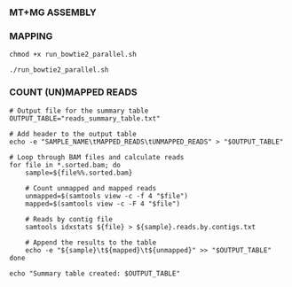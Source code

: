 ### MT+MG ASSEMBLY

### MAPPING

`chmod +x run_bowtie2_parallel.sh`

`./run_bowtie2_parallel.sh`

### COUNT (UN)MAPPED READS

```
# Output file for the summary table
OUTPUT_TABLE="reads_summary_table.txt"

# Add header to the output table
echo -e "SAMPLE_NAME\tMAPPED_READS\tUNMAPPED_READS" > "$OUTPUT_TABLE"

# Loop through BAM files and calculate reads
for file in *.sorted.bam; do
    sample=${file%%.sorted.bam}
    
    # Count unmapped and mapped reads
    unmapped=$(samtools view -c -f 4 "$file")
    mapped=$(samtools view -c -F 4 "$file")

    # Reads by contig file
    samtools idxstats ${file} > ${sample}.reads.by.contigs.txt

    # Append the results to the table
    echo -e "${sample}\t${mapped}\t${unmapped}" >> "$OUTPUT_TABLE"
done

echo "Summary table created: $OUTPUT_TABLE"
```
